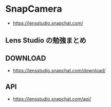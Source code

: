 # SnapCamera
* https://lensstudio.snapchat.com/

## Lens Studio の勉強まとめ

## DOWNLOAD
* https://lensstudio.snapchat.com/download/

## API
* https://lensstudio.snapchat.com/api/
